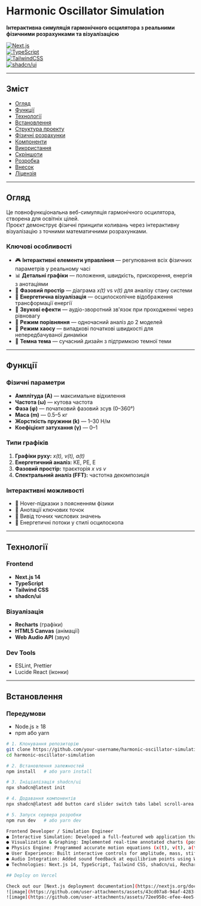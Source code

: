 # Harmonic Oscillator Simulation  

**Інтерактивна симуляція гармонічного осцилятора з реальними фізичними розрахунками та візуалізацією**  

[![Next.js](https://img.shields.io/badge/Next.js-14-black)](https://nextjs.org/)  
[![TypeScript](https://img.shields.io/badge/TypeScript-5-blue)](https://www.typescriptlang.org/)  
[![TailwindCSS](https://img.shields.io/badge/TailwindCSS-3-38B2AC)](https://tailwindcss.com/)  
[![shadcn/ui](https://img.shields.io/badge/shadcn%2Fui-components-orange)](https://ui.shadcn.com/)  

---

## Зміст  
- [Огляд](#огляд)  
- [Функції](#функції)  
- [Технології](#технології)  
- [Встановлення](#встановлення)  
- [Структура проекту](#структура-проекту)  
- [Фізичні розрахунки](#фізичні-розрахунки)  
- [Компоненти](#компоненти)  
- [Використання](#використання)  
- [Скріншоти](#скріншоти)  
- [Розробка](#розробка)  
- [Внесок](#внесок)  
- [Ліцензія](#ліцензія)  

---

## Огляд  
Це повнофункціональна веб-симуляція гармонічного осцилятора, створена для освітніх цілей.  
Проєкт демонструє фізичні принципи коливань через інтерактивну візуалізацію з точними математичними розрахунками.  

### Ключові особливості  
- 🎮 **Інтерактивні елементи управління** — регулювання всіх фізичних параметрів у реальному часі  
- 📊 **Детальні графіки** — положення, швидкість, прискорення, енергія з анотаціями  
- 🔬 **Фазовий простір** — діаграма *x(t)* vs *v(t)* для аналізу стану системи  
- 🌈 **Енергетична візуалізація** — осцилоскопічне відображення трансформації енергії  
- 🎵 **Звукові ефекти** — аудіо-зворотний зв'язок при проходженні через рівновагу  
- 🔄 **Режим порівняння** — одночасний аналіз до 2 моделей  
- 🎲 **Режим хаосу** — випадкові початкові швидкості для непередбачуваної динаміки  
- 🌙 **Темна тема** — сучасний дизайн з підтримкою темної теми  

---

## Функції  

### Фізичні параметри  
- **Амплітуда (A)** — максимальне відхилення  
- **Частота (ω)** — кутова частота  
- **Фаза (φ)** — початковий фазовий зсув (0–360°)  
- **Маса (m)** — 0.5–5 кг  
- **Жорсткість пружини (k)** — 1–30 Н/м  
- **Коефіцієнт затухання (γ)** — 0–1  

### Типи графіків  
1. **Графіки руху:** *x(t), v(t), a(t)*  
2. **Енергетичний аналіз:** KE, PE, E  
3. **Фазовий простір:** траєкторія *x vs v*  
4. **Спектральний аналіз (FFT):** частотна декомпозиція  

### Інтерактивні можливості  
- 🎯 Hover-підказки з поясненням фізики  
- 📍 Анотації ключових точок  
- 🔢 Вивід точних числових значень  
- 🎨 Енергетичні потоки у стилі осцилоскопа  

---

## Технології  

### Frontend  
- **Next.js 14**  
- **TypeScript**  
- **Tailwind CSS**  
- **shadcn/ui**  

### Візуалізація  
- **Recharts** (графіки)  
- **HTML5 Canvas** (анімації)  
- **Web Audio API** (звук)  

### Dev Tools  
- ESLint, Prettier  
- Lucide React (іконки)  

---

## Встановлення  

### Передумови  
- Node.js ≥ 18  
- npm або yarn  

```bash
# 1. Клонування репозиторію
git clone https://github.com/your-username/harmonic-oscillator-simulation.git
cd harmonic-oscillator-simulation

# 2. Встановлення залежностей
npm install   # або yarn install

# 3. Ініціалізація shadcn/ui
npx shadcn@latest init

# 4. Додавання компонентів
npx shadcn@latest add button card slider switch tabs label scroll-area dropdown-menu badge

# 5. Запуск сервера розробки
npm run dev   # або yarn dev

Frontend Developer / Simulation Engineer
● Interactive Simulation: Developed a full-featured web application that visualizes harmonic oscillations with real physical formulas and precise mathematical calculations.
● Visualization & Graphing: Implemented real-time annotated charts (position, velocity, acceleration, energy), phase space diagrams, FFT spectral analysis, and oscilloscope-style energy flows using Recharts and HTML5 Canvas.
● Physics Engine: Programmed accurate motion equations (x(t), v(t), a(t), E) with damping, frequency, and energy transformations.
● User Experience: Built interactive controls for amplitude, mass, stiffness, damping, and phase with tooltips, hover explanations, dark/light themes, and comparison mode for two models.
● Audio Integration: Added sound feedback at equilibrium points using Web Audio API.
● Technologies: Next.js 14, TypeScript, Tailwind CSS, shadcn/ui, Recharts, HTML5 Canvas, Web Audio API.

## Deploy on Vercel

Check out our [Next.js deployment documentation](https://nextjs.org/docs/app/building-your-application/deploying) for more details.
![image](https://github.com/user-attachments/assets/43cd07a8-94af-4283-916c-ace8849f2154)
![image](https://github.com/user-attachments/assets/72ee958c-efee-4ee5-8508-db64609752f8)


